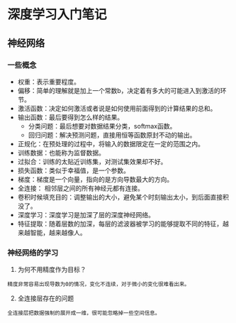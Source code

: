 # 深度学习入门笔记
## 神经网络
### 一些概念
- 权重：表示重要程度。
- 偏移：简单的理解就是加上一个常数b，决定着有多大的可能进入到激活的环节。
- 激活函数：决定如何激活或者说是如何使用前面得到的计算结果的总和。
- 输出函数：最后要得到怎么样的结果。
    - 分类问题：最后想要对数据结果分类，softmax函数。
    - 回归问题：解决预测问题，直接用恒等函数原封不动的输出。
- 正规化：在预处理的过程中，将输入的数据限定在一定的范围之内。
- 训练数据：也能称为监督数据。
- 过拟合：训练的太贴近训练集，对测试集效果却不好。
- 损失函数：类似于幸福值，是一个参数。
- 梯度：梯度是一个向量，指向的是方向导数最大的方向。
- 全连接： 相邻层之间的所有神经元都有连接。
- 卷积时候填充目的：调整输出的大小，避免某个时刻输出太小，到后面直接积没了。
- 深度学习：深度学习是加深了层的深度神经网络。
- 特征提取：随着层数的加深，每层的滤波器被学习的能够提取不同的特征，越来越智能，越来越像人。

### 神经网络的学习
1. 为何不用精度作为目标？
```
精度非常容易出现导数为0的情况，变化不连续，对于微小的变化很难看出来。
```
2. 全连接层存在的问题
```
全连接层把数据强制的展开成一维，很可能忽略掉一些空间信息。
```
